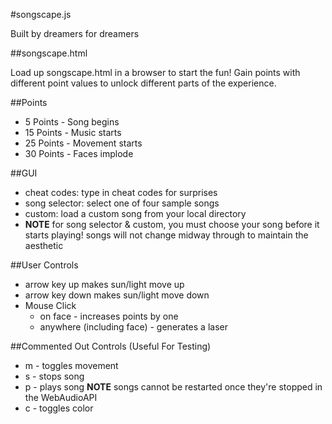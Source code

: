 #songscape.js

Built by dreamers for dreamers

##songscape.html

Load up songscape.html in a browser to start the fun!
Gain points with different point values to unlock different parts of the experience.

##Points
+ 5 Points - Song begins
+ 15 Points - Music starts
+ 25 Points - Movement starts
+ 30 Points - Faces implode

##GUI
+ cheat codes: type in cheat codes for surprises
+ song selector: select one of four sample songs
+ custom: load a custom song from your local directory
+ **NOTE** for song selector & custom, you must choose your song before it starts playing! songs will not change midway through to maintain the aesthetic

##User Controls

+ arrow key up makes sun/light move up
+ arrow key down makes sun/light move down
+ Mouse Click
  + on face - increases points by one
  + anywhere (including face) - generates a laser

##Commented Out Controls (Useful For Testing)
+ m - toggles movement
+ s - stops song
+ p - plays song **NOTE** songs cannot be restarted once they're stopped in the WebAudioAPI
+ c - toggles color
